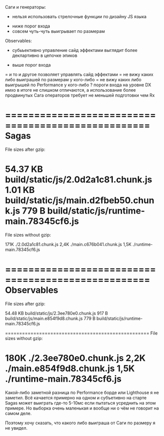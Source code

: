 Саги и генераторы:

- нельзя использовать стрелочные функции по дизайну JS языка
+ ниже порог входа
+ совсем чуть-чуть выигрывает по размерам

Observables:

+ субьъективно управление сайд эффектами выглядит более деклартивно в цепочке эпиков
- выше порог входа

= и то и другое позволяет управлять сайд эффектами
= не вижу каких либо выиграшей по размерам  у кого-либо
= не вижу каких либо выигрышей по Performance у кого-либо
? пороги входа на уровне DX имхо в итоге не слишком отличаются, а использование более продвинутых Сага операторов требует не меньшей подготовки чем Rx


===================================================
    Sagas
===================================================
File sizes after gzip:

54.37 KB  build/static/js/2.0d2a1c81.chunk.js
1.01 KB   build/static/js/main.d2fbeb50.chunk.js
779 B     build/static/js/runtime-main.78345cf6.js
===================================================
File sizes without gzip:

171K   ./2.0d2a1c81.chunk.js
2,4K   ./main.c676b041.chunk.js
1,5K   ./runtime-main.78345cf6.js

===================================================
    Observables
===================================================
File sizes after gzip:

54.48 KB  build/static/js/2.3ee780e0.chunk.js
917 B     build/static/js/main.e854f9d8.chunk.js
779 B     build/static/js/runtime-main.78345cf6.js

===================================================
File sizes without gzip:

180K  ./2.3ee780e0.chunk.js
2,2K  ./main.e854f9d8.chunk.js
1,5K  ./runtime-main.78345cf6.js
===================================================


Какой-либо заметной разница по Performance борде или Lighthouse я не заметил.
Всё качается примерно на одном и субъетивно на старте Sagas может выиграть где-то 5-10мс если пытаться усреднить на этом примере.
Но выборка очень маленькая и вообще ни о чём не говорит на самом деле.

Поэтому хочу сказать, что какого либо выиграша от Саги по размеру я не увидел.
